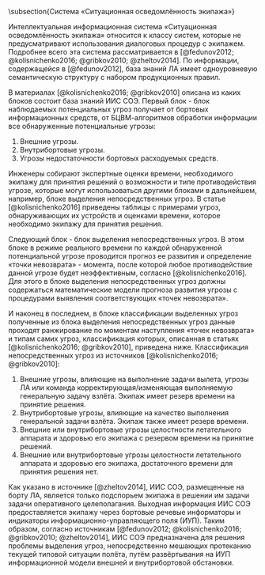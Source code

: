 \subsection{Система «Ситуационная осведомлённость экипажа»}

Интеллектуальная информационная система «Ситуационная осведомлённость экипажа» относится к классу систем, которые не предусматривают использования диалоговых процедур с экипажем. Подробнее всего эта система рассматривается в [@fedunov2012; @kolisnichenko2016; @gribkov2010; @zheltov2014]. По информации, содержащейся в [@fedunov2012], база знаний ЛА имеет одноуровневую семантическую структуру с набором продукционных правил. 

В материалах [@kolisnichenko2016; @gribkov2010] описана из каких блоков состоит база знаний ИИС СОЭ.
Первый блок - блок наблюдаемых потенциальных угроз получает от бортовых информационных средств, от БЦВМ-алгоритмов обработки информации все обнаруженные потенциальные угрозы: 

1. Внешние угрозы.
2. Внутрибортовые угрозы.
3. Угрозы недостаточности бортовых расходуемых средств.

Инженеры собирают экспертные оценки времени, необходимого экипажу для принятия решений о возможности и типе противодействия угрозе, которые могут использоваться другими блоками в дальнейшем, например, блоке выделения непосредственных угроз.  В статье [@kolisnichenko2016] приведены таблицы с примерами угроз, обнаруживающих их устройств и оценками времени, которое необходимо экипажу для принятия решения.

Следующий блок - блок выделения непосредственных угроз. В этом блоке в режиме реального времени по каждой обнаруженной потенциальной угрозе проводится прогноз ее развития и определение «точки невозврата» - момента, после которой любое противодействие данной угрозе будет неэффективным, согласно [@kolisnichenko2016]. Для этого в блоке выделения непосредственных угроз должны содержаться математические модели прогноза развития угрозы с процедурами выявления соответствующих «точек невозврата».

И наконец в последнем, в блоке классификации выделенных угроз полученные из блока выделения непосредственных угроз данные проходят ранжирование по моментам наступления «точек невозврата» и типам самих угроз, классификация которых, описанная в статьях [@kolisnichenko2016; @gribkov2010], приведена ниже.
Классификация непосредственных угроз из источников [@kolisnichenko2016; @gribkov2010]:

1. Внешние угрозы, влияющие на выполнение задачи вылета, угрозы ЛА или команда корректирующая/изменяющая выполняемую генеральную задачу взлёта. Экипаж имеет резерв времени на принятие решения.
2. Внутрибортовые угрозы, влияющие на качество выполнения генеральной задачи взлёта. Экипаж также имеет резерв времени.
3. Внешние или внутрибортовые угрозы целостности летательного аппарата и здоровью его экипажа с резервом времени на принятие решений.
4. Внешние или внутрибортовые угрозы целостности летательного аппарата и здоровью его экипажа, достаточного времени для принятия решения нет.

Как указано в источнике [@zheltov2014], ИИС СОЭ, размещенные на борту ЛА, является только подспорьем экипажа в решении им задачи задачи оперативного целеполагания. Выходная информация ИИС СОЭ предоставляется экипажу через бортовые речевые информаторы и индикаторы информационно-управляющего поля (ИУП). Таким образом, согласно источникам [@fedunov2012; @kolisnichenko2016; @gribkov2010; @zheltov2014], ИИС СОЭ предназначена для решения проблемы выделения угроз, непосредственно мешающих протеканию текущей типовой ситуации полёта, путём развёртывания на ИУП информационной модели внешней и внутрибортовой обстановки.
